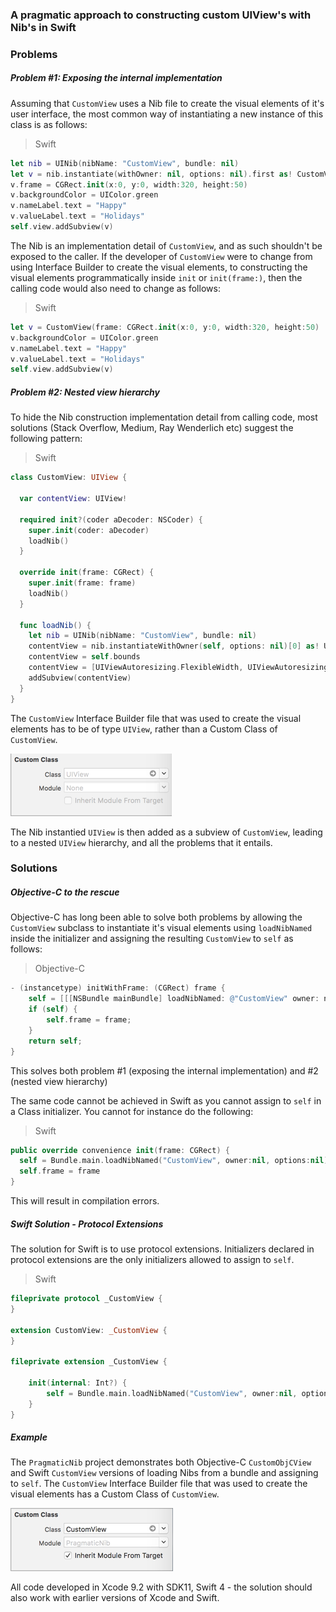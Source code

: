 ### A pragmatic approach to constructing custom UIView's with Nib's in Swift

### Problems

##### Problem #1: Exposing the internal implementation

Assuming that `CustomView` uses a Nib file to create the visual elements of it's user interface, the most common way of instantiating a new instance of this class is as follows:

> Swift

```swift
let nib = UINib(nibName: "CustomView", bundle: nil)
let v = nib.instantiate(withOwner: nil, options: nil).first as! CustomView
v.frame = CGRect.init(x:0, y:0, width:320, height:50)
v.backgroundColor = UIColor.green
v.nameLabel.text = "Happy"
v.valueLabel.text = "Holidays"
self.view.addSubview(v)
```

The Nib is an implementation detail of `CustomView`, and as such shouldn't be exposed to the caller. If the developer of `CustomView` were to change from using Interface Builder to create the visual elements, to constructing the visual elements programmatically inside `init` or `init(frame:)`, then the calling code would also need to change as follows:

> Swift

```swift
let v = CustomView(frame: CGRect.init(x:0, y:0, width:320, height:50)
v.backgroundColor = UIColor.green
v.nameLabel.text = "Happy"
v.valueLabel.text = "Holidays"
self.view.addSubview(v)
```

##### Problem #2: Nested view hierarchy

To hide the Nib construction implementation detail from calling code, most solutions (Stack Overflow, Medium, Ray Wenderlich etc) suggest the following pattern:

> Swift

```swift
class CustomView: UIView {
  
  var contentView: UIView!
  
  required init?(coder aDecoder: NSCoder) {
    super.init(coder: aDecoder)
    loadNib()
  }

  override init(frame: CGRect) {
    super.init(frame: frame)
    loadNib()
  }

  func loadNib() {
    let nib = UINib(nibName: "CustomView", bundle: nil)
    contentView = nib.instantiateWithOwner(self, options: nil)[0] as! UIView
    contentView = self.bounds
    contentView = [UIViewAutoresizing.FlexibleWidth, UIViewAutoresizing.FlexibleHeight]
    addSubview(contentView)
  }
}
```

The `CustomView` Interface Builder file that was used to create the visual elements has to be of type `UIView`, rather than a Custom Class of `CustomView`. 

![CustomClass](./Documentation/Images/CustomClass.png)

The Nib instantied `UIView` is then added as a subview of `CustomView`, leading to a nested `UIView` hierarchy, and all the problems that it entails.

### Solutions

##### Objective-C to the rescue

Objective-C has long been able to solve both problems by allowing the `CustomView` subclass to instantiate it's visual elements using `loadNibNamed` inside the initializer and assigning the resulting `CustomView` to `self` as follows:

> Objective-C

```objective-c
- (instancetype) initWithFrame: (CGRect) frame {
    self = [[[NSBundle mainBundle] loadNibNamed: @"CustomView" owner: nil options: nil] objectAtIndex: 0];
    if (self) {
        self.frame = frame;
    }
    return self;
}
```
This solves both problem #1 (exposing the internal implementation) and #2 (nested view hierarchy)

The same code cannot be achieved in Swift as you cannot assign to `self` in a Class initializer. You cannot for instance do the following:

> Swift

```swift
public override convenience init(frame: CGRect) {
  self = Bundle.main.loadNibNamed("CustomView", owner:nil, options:nil)![0] as! Self;
  self.frame = frame
}
```

This will result in compilation errors.

##### Swift Solution - Protocol Extensions

The solution for Swift is to use protocol extensions. Initializers declared in protocol extensions are the only initializers allowed to assign to `self`.

> Swift

```swift
fileprivate protocol _CustomView {
}

extension CustomView: _CustomView {
}

fileprivate extension _CustomView {

    init(internal: Int?) {
        self = Bundle.main.loadNibNamed("CustomView", owner:nil, options:nil)![0] as! Self;
    }
}
```

##### Example

The `PragmaticNib` project demonstrates both Objective-C `CustomObjCView` and Swift `CustomView` versions of loading Nibs from a bundle and assigning to `self`. The `CustomView` Interface Builder file that was used to create the visual elements has a Custom Class of `CustomView`.

![CustomClassCorrect](./Documentation/Images/CustomClassCorrect.png)

All code developed in Xcode 9.2 with SDK11, Swift 4 - the solution should also work with earlier versions of Xcode and Swift.
